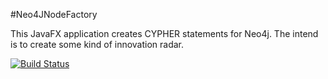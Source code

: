 #Neo4JNodeFactory

This JavaFX application creates CYPHER statements for Neo4j. 
The intend is to create some kind of innovation radar.

[![Build Status](https://travis-ci.org/Mario-S/neo-inno.svg)](https://travis-ci.org/Mario-S/neo-inno)
